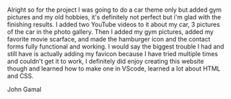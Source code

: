 # 
Alright so for the project I was going to do a car theme only but added gym pictures and my old hobbies, it's definitely not perfect but i'm glad with the finishing results. I added two YouTube videos to it about my car, 3 pictures of the car in the photo gallery. Then I added my gym pictures, added my favorite movie scarface, and made the hamburger icon and the contact forms fully functional and working. I would say the biggest trouble I had and still have is actually adding my favicon because I have tried multiple times and couldn't get it to work, I definitely did enjoy creating this website though and learned how to make one in VScode, learned a lot about HTML and CSS.

John Gamal